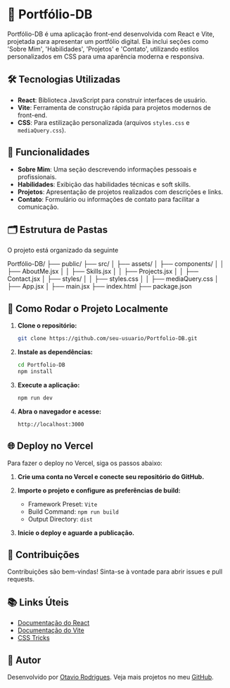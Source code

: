 # 📂 Portfólio-DB

Portfólio-DB é uma aplicação front-end desenvolvida com React e Vite, projetada para apresentar um portfólio digital. Ela inclui seções como 'Sobre Mim', 'Habilidades', 'Projetos' e 'Contato', utilizando estilos personalizados em CSS para uma aparência moderna e responsiva.

## 🛠️ Tecnologias Utilizadas

- **React**: Biblioteca JavaScript para construir interfaces de usuário.
- **Vite**: Ferramenta de construção rápida para projetos modernos de front-end.
- **CSS**: Para estilização personalizada (arquivos `styles.css` e `mediaQuery.css`).

## 🌟 Funcionalidades

- **Sobre Mim**: Uma seção descrevendo informações pessoais e profissionais.
- **Habilidades**: Exibição das habilidades técnicas e soft skills.
- **Projetos**: Apresentação de projetos realizados com descrições e links.
- **Contato**: Formulário ou informações de contato para facilitar a comunicação.

## 🗂️ Estrutura de Pastas

O projeto está organizado da seguinte 

Portfólio-DB/
├── public/
├── src/
│   ├── assets/
│   ├── components/
│   │   ├── AboutMe.jsx
│   │   ├── Skills.jsx
│   │   ├── Projects.jsx
│   │   ├── Contact.jsx
│   ├── styles/
│   │   ├── styles.css
│   │   ├── mediaQuery.css
│   ├── App.jsx
│   ├── main.jsx
├── index.html
├── package.json



## 🚀 Como Rodar o Projeto Localmente

1. **Clone o repositório:**
    ```bash
    git clone https://github.com/seu-usuario/Portfolio-DB.git
    ```

2. **Instale as dependências:**
    ```bash
    cd Portfolio-DB
    npm install
    ```

3. **Execute a aplicação:**
    ```bash
    npm run dev
    ```

4. **Abra o navegador e acesse:**
    ```
    http://localhost:3000
    ```

## 🌐 Deploy no Vercel

Para fazer o deploy no Vercel, siga os passos abaixo:

1. **Crie uma conta no Vercel e conecte seu repositório do GitHub.**
2. **Importe o projeto e configure as preferências de build:**
   - Framework Preset: `Vite`
   - Build Command: `npm run build`
   - Output Directory: `dist`

3. **Inicie o deploy e aguarde a publicação.**

## 🤝 Contribuições

Contribuições são bem-vindas! Sinta-se à vontade para abrir issues e pull requests.

## 📚 Links Úteis

- [Documentação do React](https://reactjs.org/docs/getting-started.html)
- [Documentação do Vite](https://vitejs.dev/guide/)
- [CSS Tricks](https://css-tricks.com/)

## 👤 Autor

Desenvolvido por [Otavio Rodrigues](https://www.linkedin.com/in/otavio-rosa-rodrigues/). 
Veja mais projetos no meu [GitHub](https://github.com/OtavioRdR).

